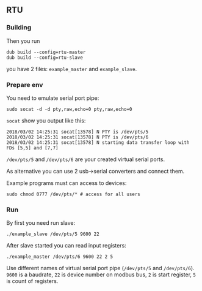## RTU

### Building

Then you run

    dub build --config=rtu-master
    dub build --config=rtu-slave

you have 2 files: `example_master` and `example_slave`.

### Prepare env

You need to emulate serial port pipe:

    sudo socat -d -d pty,raw,echo=0 pty,raw,echo=0

`socat` show you output like this:

    2018/03/02 14:25:31 socat[13578] N PTY is /dev/pts/5
    2018/03/02 14:25:31 socat[13578] N PTY is /dev/pts/6
    2018/03/02 14:25:31 socat[13578] N starting data transfer loop with FDs [5,5] and [7,7]
    
`/dev/pts/5` and `/dev/pts/6` are your created virtual serial ports.

As alternative you can use 2 usb->serial converters and connect them.

Example programs must can access to devices:

    sudo chmod 0777 /dev/pts/* # access for all users

### Run

By first you need run slave:
    
    ./example_slave /dev/pts/5 9600 22

After slave started you can read input registers:

    ./example_master /dev/pts/6 9600 22 2 5

Use different names of virtual serial port pipe (`/dev/pts/5` and `/dev/pts/6`).
`9600` is a baudrate, `22` is device number on modbus bus,
`2` is start register, `5` is count of registers.

